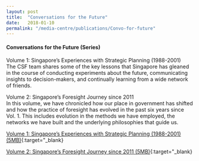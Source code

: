 ```yaml
---
layout: post
title:  "Conversations for the Future"
date:   2018-01-10
permalink: "/media-centre/publications/Convo-for-future"
---
```


#### **Conversations for the Future (Series)**

Volume 1: Singapore’s Experiences with Strategic Planning (1988-2001)  
The CSF team shares some of the key lessons that Singapore has gleaned in the course of conducting experiments about the future, communicating insights to decision-makers, and continually learning from a wide network of friends.

Volume 2: Singapore’s Foresight Journey since 2011  
In this volume, we have chronicled how our place in government has shifted and how the practice of foresight has evolved in the past six years since Vol. 1. This includes evolution in the methods we have employed, the networks we have built and the underlying philosophies that guide us.

[Volume 1: Singapore’s Experiences with Strategic Planning (1988-2001) (5MB)](/files/media-centre/publications/conversations-for-the-future.pdf){:target="_blank}

[Volume 2: Singapore’s Foresight Journey since 2011 (5MB)](/files/media-centre/publications/conversations_vol2-publication-web.pdf){:target="_blank}
